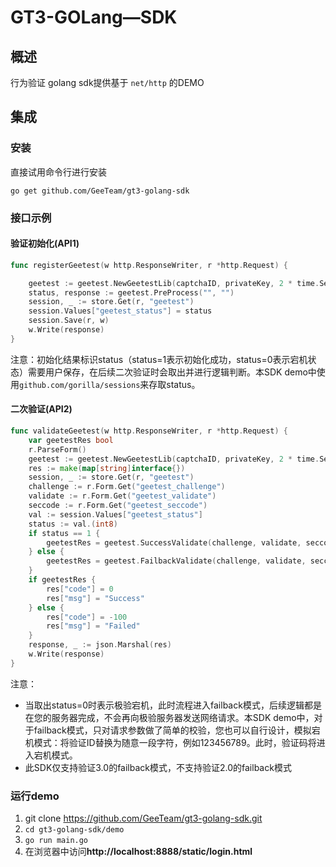 # GT3-GOLang—SDK

## 概述
行为验证 golang sdk提供基于 `net/http` 的DEMO

## 集成


### 安装

直接试用命令行进行安装

`go get github.com/GeeTeam/gt3-golang-sdk`

### 接口示例

#### 验证初始化(API1)

```go
func registerGeetest(w http.ResponseWriter, r *http.Request) {

	geetest := geetest.NewGeetestLib(captchaID, privateKey, 2 * time.Second)
	status, response := geetest.PreProcess("", "")
	session, _ := store.Get(r, "geetest")
	session.Values["geetest_status"] = status
	session.Save(r, w)
	w.Write(response)
}
```
注意：初始化结果标识status（status=1表示初始化成功，status=0表示宕机状态）需要用户保存，在后续二次验证时会取出并进行逻辑判断。本SDK demo中使用`github.com/gorilla/sessions`来存取status。

#### 二次验证(API2)

```go
func validateGeetest(w http.ResponseWriter, r *http.Request) {
	var geetestRes bool
	r.ParseForm()
	geetest := geetest.NewGeetestLib(captchaID, privateKey, 2 * time.Second)
	res := make(map[string]interface{})
	session, _ := store.Get(r, "geetest")
	challenge := r.Form.Get("geetest_challenge")
	validate := r.Form.Get("geetest_validate")
	seccode := r.Form.Get("geetest_seccode")
	val := session.Values["geetest_status"]
	status := val.(int8)
	if status == 1 {
		geetestRes = geetest.SuccessValidate(challenge, validate, seccode, "", "")
	} else {
		geetestRes = geetest.FailbackValidate(challenge, validate, seccode)
	}
	if geetestRes {
		res["code"] = 0
		res["msg"] = "Success"
	} else {
		res["code"] = -100
		res["msg"] = "Failed"
	}
	response, _ := json.Marshal(res)
	w.Write(response)
}
```
注意：
* 当取出status=0时表示极验宕机，此时流程进入failback模式，后续逻辑都是在您的服务器完成，不会再向极验服务器发送网络请求。本SDK demo中，对于failback模式，只对请求参数做了简单的校验，您也可以自行设计，模拟宕机模式：将验证ID替换为随意一段字符，例如123456789。此时，验证码将进入宕机模式。
* 此SDK仅支持验证3.0的failback模式，不支持验证2.0的failback模式

### 运行demo

1. git clone https://github.com/GeeTeam/gt3-golang-sdk.git
2. `cd gt3-golang-sdk/demo`
2. `go run main.go`
3. 在浏览器中访问**http://localhost:8888/static/login.html**





